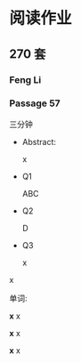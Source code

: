 # 阅读作业

## 270 套

### Feng Li

### Passage 57

三分钟

- Abstract:

  x

- Q1

  ABC

- Q2

  D

- Q3

  x

x

单词:

**x** x

**x** x

**x** x